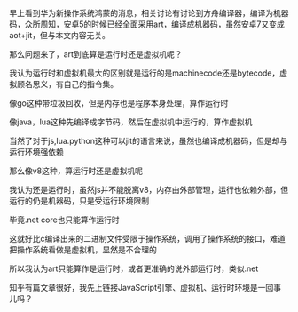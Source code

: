早上看到华为新操作系统鸿蒙的消息，相关讨论有讨论到方舟编译器，编译为机器码，众所周知，安卓5的时候已经全面采用art，编译成机器码，虽然安卓7又变成aot+jit，但与本文内容无关。

那么问题来了，art到底算是运行时还是虚拟机呢？

我认为运行时和虚拟机最大的区别就是运行的是machinecode还是bytecode，虚拟顾名思义，有自己的指令集。

像go这种带垃圾回收，但是内存也是程序本身处理，算作运行时

像java，lua这种先编译成字节码，然后在虚拟机中运行的，算作虚拟机

当然了对于js,lua.python这种可以jit的语言来说，虽然也编译成机器码，但是却与运行环境强依赖

那么像v8这种，算运行时还是虚拟机呢

我认为还是运行时，虽然js并不能脱离v8，内存由外部管理，运行也依赖外部，但运行的仍是机器码，只是受运行环境限制

毕竟.net core也只能算作运行时

这就好比c编译出来的二进制文件受限于操作系统，调用了操作系统的接口，难道把操作系统看做是虚拟机，显然是不合理的

所以我认为art只能算作是运行时，或者更准确的说外部运行时，类似.net

知乎有篇文章很好，我先上链接JavaScript引擎、虚拟机、运行时环境是一回事儿吗？

